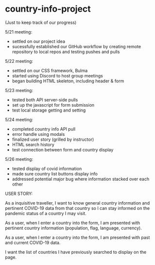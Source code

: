# country-info-project

(Just to keep track of our progress)

5/21 meeting:
- settled on our project idea
- sucessfully established our GitHub workflow by creating remote repository to local repos and testing pushes and pulls

5/22 meeting:
- settled on our CSS framework, Bulma
- started using Discord to host group meetings
- began building HTML skeleton, including header & form

5/23 meeting:
- tested both API server-side pulls
- set up the javascript for form submission
- test local storage getting and setting

5/24 meeting:
- completed country info API pull
- error handle using modals
- finalized user story (grilled by instructor)
- HTML search history
- test connection between form and country display

5/26 meeting:
- tested display of covid information
- made sure country list buttons display info
- addressed potential major bug where information stacked over each other

USER STORY:

As a inquisitive traveller, I want to know general country 
information and pertinent COVID-19 data from that country 
so I can stay informed on the pandemic status of a country 
I may visit. 

As a user, when I enter a country into the form, I am presented 
with pertinent country information (population, flag, language, 
currency). 

As a user, when I enter a country into the form, I am presented 
with past and current COVID-19 data. 

I want the list of countries I have previously searched to display on the page. 

